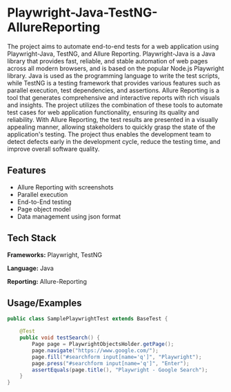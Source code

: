 
# Playwright-Java-TestNG-AllureReporting

The project aims to automate end-to-end tests for a web application using Playwright-Java, TestNG, and Allure Reporting. Playwright-Java is a Java library that provides fast, reliable, and stable automation of web pages across all modern browsers, and is based on the popular Node.js Playwright library. Java is used as the programming language to write the test scripts, while TestNG is a testing framework that provides various features such as parallel execution, test dependencies, and assertions. Allure Reporting is a tool that generates comprehensive and interactive reports with rich visuals and insights. The project utilizes the combination of these tools to automate test cases for web application functionality, ensuring its quality and reliability. With Allure Reporting, the test results are presented in a visually appealing manner, allowing stakeholders to quickly grasp the state of the application's testing. The project thus enables the development team to detect defects early in the development cycle, reduce the testing time, and improve overall software quality.

## Features

- Allure Reporting with screenshots
- Parallel execution
- End-to-End testing
- Page object model
- Data management using json format


## Tech Stack

**Frameworks:** Playwright, TestNG

**Language:** Java

**Reporting:** Allure-Reporting


## Usage/Examples

```java
public class SamplePlaywrightTest extends BaseTest {

    @Test
    public void testSearch() {
        Page page = PlaywrightObjectsHolder.getPage();
        page.navigate("https://www.google.com/");
        page.fill("#searchform input[name='q']", "Playwright");
        page.press("#searchform input[name='q']", "Enter");
        assertEquals(page.title(), "Playwright - Google Search");
    }
}
```

